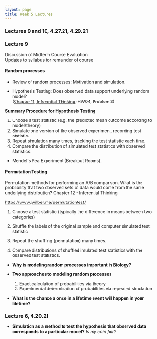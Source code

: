 ```yaml
---
layout: page
title: Week 5 Lectures
---
```


### Lectures 9 and 10, 4.27.21, 4.29.21

### Lecture 9

Discussion of Midterm Course Evaluation <br>
Updates to syllabus for remainder of course

#### Random processes 

- Review of random processes: Motivation and simulation.
 
- Hypothesis Testing: Does observed data support underlying random model? <br> ([Chapter 11, Inferential Thinking](https://inferentialthinking.com/chapters/11/Testing_Hypotheses.html); HW04, Problem 3)

**Summary Procedure for Hypothesis Testing** 

1. Choose a test statistic (e.g. the predicted mean outcome according to model/theory)
2. Simulate one version of the observed experiment, recording test statistic.
3. Repeat simulation many times, tracking the test statistic each time.
4. Compare the distribution of simulated test statistics with observed statistics.

- Mendel's Pea Experiment (Breakout Rooms).



#### Permutation Testing

Permutation methods for performing an A/B comparison. What is the probability that two observed sets of data would come from the same underlying distribution?
Chapter 12 - Inferential Thinking

https://www.jwilber.me/permutationtest/ 


1. Choose a test statistic (typically the difference in means between two categories)

2. Shuffle the labels of the original sample and computer  simulated test statistic

2. Repeat the shuffling (permutation) many times.

4. Compare distributions of shuffled imulated test statistics with the observed test statistics.





 

- **Why is modeling random processes important in Biology?**
    

- **Two approaches to modeling random processes**
    1. Exact calculation of probabilities via theory
    2. Experimental determination of probabilties via repeated simulation

- **What is the chance a once in a lifetime event will happen in your lifetime?**


### Lecture 6, 4.20.21
- **Simulation as a method to test the hypothesis that observed data corresponds to a particular model?**
    *Is my coin fair?*
    


